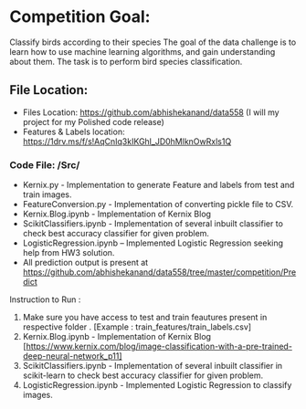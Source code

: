 # Competition Goal:

Classify birds according to their species
The goal of the data challenge is to learn how to use machine learning algorithms, and gain
understanding about them. The task is to perform bird species classification.

## File Location:
* Files Location: https://github.com/abhishekanand/data558 (I will my project for my Polished code release)
* Features & Labels location: https://1drv.ms/f/s!AqCnIq3kIKGhl_JD0hMlknOwRxls1Q 

### Code File: /Src/
* Kernix.py - Implementation to generate Feature and labels from test and train images.
* FeatureConversion.py - Implementation of converting pickle file to CSV.
* Kernix.Blog.ipynb - Implementation of Kernix Blog
* ScikitClassifiers.ipynb - Implementation of several inbuilt classifier to check best accuracy classifier for given problem.
* LogisticRegression.ipynb – Implemented Logistic Regression seeking help from HW3 solution.
* All prediction output is present at https://github.com/abhishekanand/data558/tree/master/competition/Predict

Instruction to Run :
1. Make sure you have access to test and train feautures present in respective folder . [Example  : train_features/train_labels.csv]
2. Kernix.Blog.ipynb - Implementation of Kernix Blog  [https://www.kernix.com/blog/image-classification-with-a-pre-trained-deep-neural-network_p11]
3. ScikitClassifiers.ipynb - Implementation of several inbuilt classifier in scikit-learn to check best accuracy classifier for given problem.
4. LogisticRegression.ipynb - Implemented Logistic Regression to classify images. 
